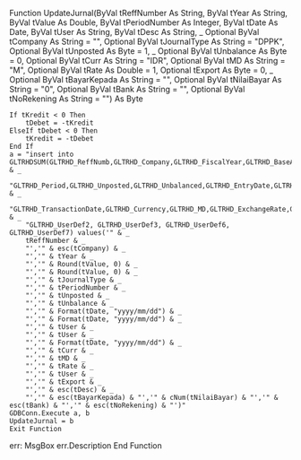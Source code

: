 Function UpdateJurnal(ByVal tReffNumber As String, ByVal tYear As String, ByVal tValue As Double, ByVal tPeriodNumber As Integer, ByVal tDate As Date, ByVal tUser As String, ByVal tDesc As String, _
Optional ByVal tCompany As String = "", Optional ByVal tJournalType As String = "DPPK", Optional ByVal tUnposted As Byte = 1, _
Optional ByVal tUnbalance As Byte = 0, Optional ByVal tCurr As String = "IDR", Optional ByVal tMD As String = "M", Optional ByVal tRate As Double = 1, Optional tExport As Byte = 0, _
Optional ByVal tBayarKepada As String = "", Optional ByVal tNilaiBayar As String = "0", Optional ByVal tBank As String = "", Optional ByVal tNoRekening As String = "") As Byte

    If tKredit < 0 Then
        tDebet = -tKredit
    ElseIf tDebet < 0 Then
        tKredit = -tDebet
    End If
    a = "insert into GLTRHDSUM(GLTRHD_ReffNumb,GLTRHD_Company,GLTRHD_FiscalYear,GLTRHD_BaseAmmt,GLTRHD_CurrAmmt,GLTRHD_JournType," & _
        "GLTRHD_Period,GLTRHD_Unposted,GLTRHD_Unbalanced,GLTRHD_EntryDate,GLTRHD_LastEntryDate,GLTRHD_EmpID,GLTRHD_LastEmpID," & _
        "GLTRHD_TransactionDate,GLTRHD_Currency,GLTRHD_MD,GLTRHD_ExchangeRate,GLTRHD_UserID,GLTRHD_Export,GLTRHD_Note," & _
        "GLTRHD_UserDef2, GLTRHD_UserDef3, GLTRHD_UserDef6, GLTRHD_UserDef7) values('" & _
        tReffNumber & _
        "','" & esc(tCompany) & _
        "','" & tYear & _
        "','" & Round(tValue, 0) & _
        "','" & Round(tValue, 0) & _
        "','" & tJournalType & _
        "','" & tPeriodNumber & _
        "','" & tUnposted & _
        "','" & tUnbalance & _
        "','" & Format(tDate, "yyyy/mm/dd") & _
        "','" & Format(tDate, "yyyy/mm/dd") & _
        "','" & tUser & _
        "','" & tUser & _
        "','" & Format(tDate, "yyyy/mm/dd") & _
        "','" & tCurr & _
        "','" & tMD & _
        "','" & tRate & _
        "','" & tUser & _
        "','" & tExport & _
        "','" & esc(tDesc) & _
        "','" & esc(tBayarKepada) & "','" & cNum(tNilaiBayar) & "','" & esc(tBank) & "','" & esc(tNoRekening) & "')"
    GDBConn.Execute a, b
    UpdateJurnal = b
    Exit Function
err:
    MsgBox err.Description
End Function
